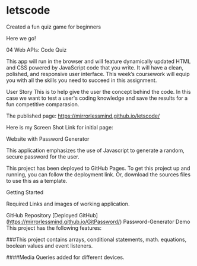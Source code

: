 # letscode
Created a fun quiz game for beginners

Here we go! 

04 Web APIs: Code Quiz

 This app will run in the browser and will feature dynamically updated HTML and CSS powered by JavaScript code that you write. It will have a clean, polished, and responsive user interface.
This week’s coursework will equip you with all the skills you need to succeed in this assignment.

User Story
This is to help give the user the concept behind the code. In this case we want to test a user's coding knowledge and save the results for a fun competitive comparasion.

The published page:
https://mirrorlessmind.github.io/letscode/

Here is my Screen Shot Link for initial page:

Website with Password Generator

This application emphasizes the use of Javascript to generate a random, secure password for the user.

This project has been deployed to GitHub Pages. To get this project up and running, you can follow the deployment link. Or, download the sources files to use this as a template.

Getting Started

Required Links and images of working application.

GitHub Repository
[Deployed GitHub] (https://mirrorlessmind.github.io/GitPassword/) Password-Generator Demo
This project has the following features:




###This project contains arrays, conditional statements, math. equations, boolean values and event listeners.

####Media Queries added for different devices.



